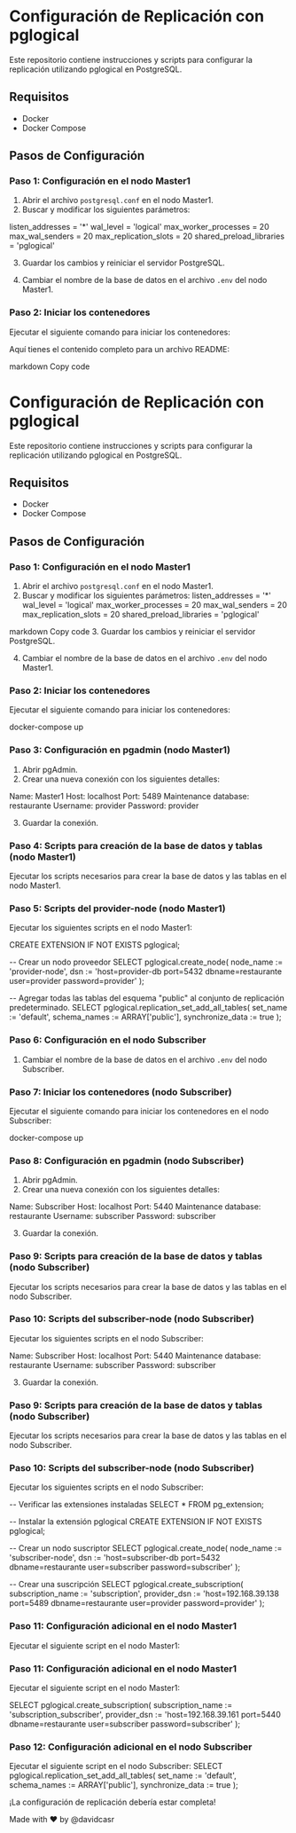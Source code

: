 # Configuración de Replicación con pglogical

Este repositorio contiene instrucciones y scripts para configurar la replicación utilizando pglogical en PostgreSQL.

## Requisitos

- Docker
- Docker Compose

## Pasos de Configuración

### Paso 1: Configuración en el nodo Master1

1. Abrir el archivo `postgresql.conf` en el nodo Master1.
2. Buscar y modificar los siguientes parámetros:

listen_addresses = '*'
wal_level = 'logical'
max_worker_processes = 20
max_wal_senders = 20
max_replication_slots = 20
shared_preload_libraries = 'pglogical'

3. Guardar los cambios y reiniciar el servidor PostgreSQL.

4. Cambiar el nombre de la base de datos en el archivo `.env` del nodo Master1.

### Paso 2: Iniciar los contenedores

Ejecutar el siguiente comando para iniciar los contenedores:

Aquí tienes el contenido completo para un archivo README:

markdown
Copy code
# Configuración de Replicación con pglogical

Este repositorio contiene instrucciones y scripts para configurar la replicación utilizando pglogical en PostgreSQL.

## Requisitos

- Docker
- Docker Compose

## Pasos de Configuración

### Paso 1: Configuración en el nodo Master1

1. Abrir el archivo `postgresql.conf` en el nodo Master1.
2. Buscar y modificar los siguientes parámetros:
listen_addresses = '*'
wal_level = 'logical'
max_worker_processes = 20
max_wal_senders = 20
max_replication_slots = 20
shared_preload_libraries = 'pglogical'

markdown
Copy code
3. Guardar los cambios y reiniciar el servidor PostgreSQL.

4. Cambiar el nombre de la base de datos en el archivo `.env` del nodo Master1.

### Paso 2: Iniciar los contenedores

Ejecutar el siguiente comando para iniciar los contenedores:

docker-compose up


### Paso 3: Configuración en pgadmin (nodo Master1)

1. Abrir pgAdmin.
2. Crear una nueva conexión con los siguientes detalles:

Name: Master1
Host: localhost
Port: 5489
Maintenance database: restaurante
Username: provider
Password: provider

3. Guardar la conexión.

### Paso 4: Scripts para creación de la base de datos y tablas (nodo Master1)

Ejecutar los scripts necesarios para crear la base de datos y las tablas en el nodo Master1.

### Paso 5: Scripts del provider-node (nodo Master1)

Ejecutar los siguientes scripts en el nodo Master1:


CREATE EXTENSION IF NOT EXISTS pglogical;

-- Crear un nodo proveedor
SELECT pglogical.create_node(
node_name := 'provider-node',
dsn := 'host=provider-db port=5432 dbname=restaurante user=provider password=provider'
);

-- Agregar todas las tablas del esquema "public" al conjunto de replicación predeterminado.
SELECT pglogical.replication_set_add_all_tables(
set_name := 'default',
schema_names := ARRAY['public'],
synchronize_data := true
);


### Paso 6: Configuración en el nodo Subscriber

1. Cambiar el nombre de la base de datos en el archivo `.env` del nodo Subscriber.

### Paso 7: Iniciar los contenedores (nodo Subscriber)

Ejecutar el siguiente comando para iniciar los contenedores en el nodo Subscriber:

docker-compose up



### Paso 8: Configuración en pgadmin (nodo Subscriber)

1. Abrir pgAdmin.
2. Crear una nueva conexión con los siguientes detalles:

Name: Subscriber
Host: localhost
Port: 5440
Maintenance database: restaurante
Username: subscriber
Password: subscriber

3. Guardar la conexión.

### Paso 9: Scripts para creación de la base de datos y tablas (nodo Subscriber)

Ejecutar los scripts necesarios para crear la base de datos y las tablas en el nodo Subscriber.

### Paso 10: Scripts del subscriber-node (nodo Subscriber)

Ejecutar los siguientes scripts en el nodo Subscriber:

Name: Subscriber
Host: localhost
Port: 5440
Maintenance database: restaurante
Username: subscriber
Password: subscriber

3. Guardar la conexión.

### Paso 9: Scripts para creación de la base de datos y tablas (nodo Subscriber)

Ejecutar los scripts necesarios para crear la base de datos y las tablas en el nodo Subscriber.

### Paso 10: Scripts del subscriber-node (nodo Subscriber)

Ejecutar los siguientes scripts en el nodo Subscriber:

-- Verificar las extensiones instaladas
SELECT * FROM pg_extension;

-- Instalar la extensión pglogical
CREATE EXTENSION IF NOT EXISTS pglogical;

-- Crear un nodo suscriptor
SELECT pglogical.create_node(
node_name := 'subscriber-node',
dsn := 'host=subscriber-db port=5432 dbname=restaurante user=subscriber password=subscriber'
);

-- Crear una suscripción
SELECT pglogical.create_subscription(
subscription_name := 'subscription',
provider_dsn := 'host=192.168.39.138 port=5489 dbname=restaurante user=provider password=provider'
);


### Paso 11: Configuración adicional en el nodo Master1

Ejecutar el siguiente script en el nodo Master1:



### Paso 11: Configuración adicional en el nodo Master1

Ejecutar el siguiente script en el nodo Master1:

SELECT pglogical.create_subscription(
subscription_name := 'subscription_subscriber',
provider_dsn := 'host=192.168.39.161 port=5440 dbname=restaurante user=subscriber password=subscriber'
);

### Paso 12: Configuración adicional en el nodo Subscriber

Ejecutar el siguiente script en el nodo Subscriber:
SELECT pglogical.replication_set_add_all_tables(
set_name := 'default',
schema_names := ARRAY['public'],
synchronize_data := true
);

¡La configuración de replicación debería estar completa!




Made with ❤️ by @davidcasr
